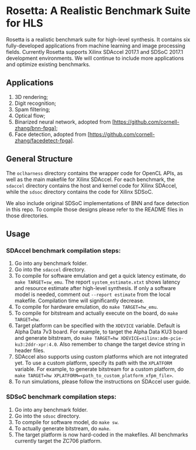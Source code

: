 # Rosetta: A Realistic Benchmark Suite for HLS
Rosetta is a realistic benchmark suite for high-level synthesis. It contains six fully-developed applications from machine learning and image processing fields. Currently Rosetta supports Xilinx SDAccel 2017.1 and SDSoC 2017.1 development environments. We will continue to include more applications and optimize existing benchmarks. 

## Applications
1. 3D rendering;
2. Digit recognition;
3. Spam filtering;
4. Optical flow;
5. Binarized neural network, adopted from [https://github.com/cornell-zhang/bnn-fpga];
6. Face detection, adopted from [https://github.com/cornell-zhang/facedetect-fpga].

## General Structure
The `oclharness` directory contains the wrapper code for OpenCL APIs, as well as the main makefile for Xilinx SDAccel. For each benchmark, the `sdaccel` directory contains the host and kernel code for Xilinx SDAccel, while the `sdsoc` directory contains the code for Xilinx SDSoC. 

We also include original SDSoC implementations of BNN and face detection in this repo. To compile those designs please refer to the README files in those directories. 

## Usage
### SDAccel benchmark compilation steps:
1. Go into any benchmark folder.
2. Go into the `sdaccel` directory.
3. To compile for software emulation and get a quick latency estimate, do `make TARGET=sw_emu`. The report `system_estimate.xtxt` shows latency and resource estimate after high-level synthesis. If only a software model is needed, comment out `--report estimate` from the local makefile. Compilation time will significantly decrease. 
4. To compile for hardware emulation, do `make TARGET=hw_emu`.
5. To compile for bitstream and actually execute on the board, do `make TARGET=hw`.
6. Target platform can be specified with the `XDEVICE` variable. Default is Alpha Data 7v3 board. For example, to target the Alpha Data KU3 board and generate bitstream, do `make TARGET=hw XDEVICE=xilinx:adm-pcie-ku3:2ddr-xpr:4.0`. Also remember to change the target device string in header files. 
7. SDAccel also supports using custom platforms which are not integrated yet. To use a custom platform, specify its path with the `XPLATFORM` variable. For example, to generate bitstream for a custom platform, do `make TARGET=hw XPLATFORM=<path_to_custom_platform_xfpm_file>`. 
8. To run simulations, please follow the instructions on SDAccel user guide. 

### SDSoC benchmark compilation steps:
1. Go into any benchmark folder. 
2. Go into the `sdsoc` directory. 
3. To compile for software model, do `make sw`. 
4. To actually generate bitstream, do `make`. 
5. The target platform is now hard-coded in the makefiles. All benchmarks currently target the ZC706 platform.  
